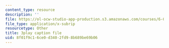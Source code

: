 ```yaml
---
content_type: resource
description: ''
file: https://ol-ocw-studio-app-production.s3.amazonaws.com/courses/6-0001-introduction-to-computer-science-and-programming-in-python-fall-2016/8f01f9c16ce0d3402fd98b689be69b06_5McjE8e5gIg.srt
file_type: application/x-subrip
resourcetype: Other
title: 3play caption file
uid: 8f01f9c1-6ce0-d340-2fd9-8b689be69b06
---
```

